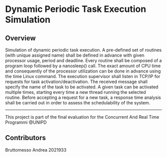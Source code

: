 # **Dynamic Periodic Task Execution Simulation**

## **Overview**

Simulation of dynamic periodic task execution. A pre-defined set of routines (with unique
assigned name) shall be defined in advance with given processor usage, period and deadline.
Every routine shall be composed of a program loop followed by a nanosleep() call. The exact
amount of CPU time and consequently of the processor utilization can be done in advance
using the time Linux command. The execution supervisor shall listen in TCP/IP for requests
for task activation/deactivation. The received message shall specify the name of the task to
be activated. A given task can be activated multiple times, starting every time a new thread
running the selected routine. Before accepting a request for a new task, a response time
analysis shall be carried out in order to assess the schedulability of the system.

---

This project is part of the final evaluation for the Concurrent And Real Time Programmi @UNIPD

## **Contributors**

Bruttomesso Andrea 2021933
